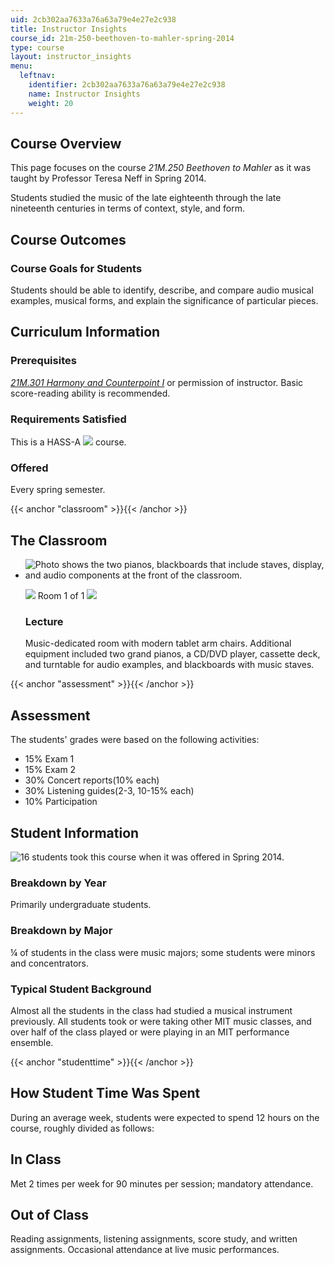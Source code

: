 ```yaml
---
uid: 2cb302aa7633a76a63a79e4e27e2c938
title: Instructor Insights
course_id: 21m-250-beethoven-to-mahler-spring-2014
type: course
layout: instructor_insights
menu:
  leftnav:
    identifier: 2cb302aa7633a76a63a79e4e27e2c938
    name: Instructor Insights
    weight: 20
---
```


Course Overview
---------------

This page focuses on the course _21M.250 Beethoven to Mahler_ as it was taught by Professor Teresa Neff in Spring 2014.

Students studied the music of the late eighteenth through the late nineteenth centuries in terms of context, style, and form.

Course Outcomes
---------------

### Course Goals for Students

Students should be able to identify, describe, and compare audio musical examples, musical forms, and explain the significance of particular pieces.

Curriculum Information
----------------------

### Prerequisites

[_21M.301 Harmony and Counterpoint I_](./resolveuid/4a16a746d8d94c67b1cd15a83a556ab8) or permission of instructor. Basic score-reading ability is recommended.

### Requirements Satisfied

This is a HASS-A ![](/images/educator/icon-question-hass-a.png) course.

### Offered

Every spring semester.

{{< anchor "classroom" >}}{{< /anchor >}}

The Classroom
-------------

*   ![Photo shows the two pianos, blackboards that include staves, display, and audio components at the front of the classroom.](https://open-learning-course-data-production.s3.amazonaws.com/21m-250-beethoven-to-mahler-spring-2014/d5963606355c6c32111dcb17166cbaec_21M-250_classroom-1.jpg)
    
    ![](/images/educator/classroom_prev_dim.png) Room 1 of 1 ![](/images/educator/classroom_next_dim.png)
    
    ### Lecture
    
    Music-dedicated room with modern tablet arm chairs. Additional equipment included two grand pianos, a CD/DVD player, cassette deck, and turntable for audio examples, and blackboards with music staves.
    

{{< anchor "assessment" >}}{{< /anchor >}}

Assessment
----------

The students' grades were based on the following activities:

- 15% Exam 1
- 15% Exam 2
- 30% Concert reports(10% each)
- 30% Listening guides(2-3, 10-15% each)
- 10% Participation

Student Information
-------------------

![16 students took this course when it was offered in Spring 2014.](https://open-learning-course-data-production.s3.amazonaws.com/21m-250-beethoven-to-mahler-spring-2014/c86b23cd291a39a72e9d5790e7d500e8_21M-250_stat-students.png)

### Breakdown by Year

Primarily undergraduate students.

### Breakdown by Major

¼ of students in the class were music majors; some students were minors and concentrators.

### Typical Student Background

Almost all the students in the class had studied a musical instrument previously. All students took or were taking other MIT music classes, and over half of the class played or were playing in an MIT performance ensemble.

{{< anchor "studenttime" >}}{{< /anchor >}}

How Student Time Was Spent
--------------------------

During an average week, students were expected to spend 12 hours on the course, roughly divided as follows:

In Class
--------

Met 2 times per week for 90 minutes per session; mandatory attendance.

Out of Class
------------

Reading assignments, listening assignments, score study, and written assignments. Occasional attendance at live music performances.